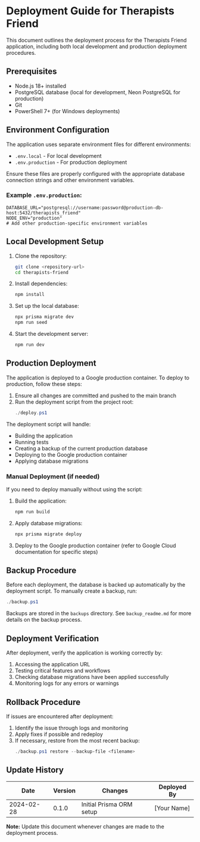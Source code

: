 # Deployment Guide for Therapists Friend

This document outlines the deployment process for the Therapists Friend application, including both local development and production deployment procedures.

## Prerequisites

- Node.js 18+ installed
- PostgreSQL database (local for development, Neon PostgreSQL for production)
- Git
- PowerShell 7+ (for Windows deployments)

## Environment Configuration

The application uses separate environment files for different environments:

- `.env.local` - For local development
- `.env.production` - For production deployment

Ensure these files are properly configured with the appropriate database connection strings and other environment variables.

### Example `.env.production`:

```
DATABASE_URL="postgresql://username:password@production-db-host:5432/therapists_friend"
NODE_ENV="production"
# Add other production-specific environment variables
```

## Local Development Setup

1. Clone the repository:
   ```bash
   git clone <repository-url>
   cd therapists-friend
   ```

2. Install dependencies:
   ```bash
   npm install
   ```

3. Set up the local database:
   ```bash
   npx prisma migrate dev
   npm run seed
   ```

4. Start the development server:
   ```bash
   npm run dev
   ```

## Production Deployment

The application is deployed to a Google production container. To deploy to production, follow these steps:

1. Ensure all changes are committed and pushed to the main branch
2. Run the deployment script from the project root:
   ```powershell
   ./deploy.ps1
   ```

The deployment script will handle:
- Building the application
- Running tests
- Creating a backup of the current production database
- Deploying to the Google production container
- Applying database migrations

### Manual Deployment (if needed)

If you need to deploy manually without using the script:

1. Build the application:
   ```bash
   npm run build
   ```

2. Apply database migrations:
   ```bash
   npx prisma migrate deploy
   ```

3. Deploy to the Google production container (refer to Google Cloud documentation for specific steps)

## Backup Procedure

Before each deployment, the database is backed up automatically by the deployment script. To manually create a backup, run:

```powershell
./backup.ps1
```

Backups are stored in the `backups` directory. See `backup_readme.md` for more details on the backup process.

## Deployment Verification

After deployment, verify the application is working correctly by:

1. Accessing the application URL
2. Testing critical features and workflows
3. Checking database migrations have been applied successfully
4. Monitoring logs for any errors or warnings

## Rollback Procedure

If issues are encountered after deployment:

1. Identify the issue through logs and monitoring
2. Apply fixes if possible and redeploy
3. If necessary, restore from the most recent backup:
   ```powershell
   ./backup.ps1 restore --backup-file <filename>
   ```

## Update History

| Date | Version | Changes | Deployed By |
|------|---------|---------|-------------|
| 2024-02-28 | 0.1.0 | Initial Prisma ORM setup | [Your Name] |

**Note:** Update this document whenever changes are made to the deployment process. 